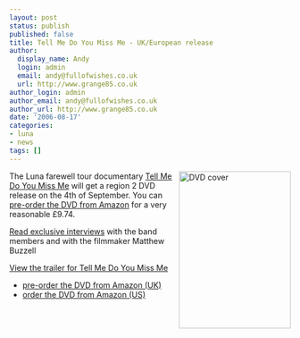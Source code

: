 ```yaml
---
layout: post
status: publish
published: false
title: Tell Me Do You Miss Me - UK/European release
author:
  display_name: Andy
  login: admin
  email: andy@fullofwishes.co.uk
  url: http://www.grange85.co.uk
author_login: admin
author_email: andy@fullofwishes.co.uk
author_url: http://www.grange85.co.uk
date: '2006-08-17'
categories:
- luna
- news
tags: []
---
```

<p><img src="https://media.fullofwishes.co.uk/02-luna/photos/tmdymm-poster-small.jpg" alt="DVD cover" align="right" border="0" height="281" width="200">The Luna farewell tour documentary <a href="">Tell Me Do You Miss Me</a> will get a region 2 DVD release on the 4th of September. You can <a href="http://www.amazon.co.uk/exec/obidos/ASIN/B000FNNIB0/aheadfullofwi-21">pre-order the DVD from Amazon</a> for a very reasonable &pound;9.74.</p>
<p><a href="http://www.grange85.co.uk/galaxie/index.php?article_id=141">Read exclusive interviews</a> with the band members and with the filmmaker Matthew Buzzell</p>
<p><a href="http://www.grange85.co.uk/galaxie/index.php?article_id=142">View the trailer for Tell Me Do You Miss Me</a></p>
<p>
<ul>
<li><a href="http://www.amazon.co.uk/exec/obidos/ASIN/B000FNNIB0/aheadfullofwi-21">pre-order the DVD from Amazon (UK)</a></li>
<li><a href="http://www.amazon.com/exec/obidos/ASIN/B000FNNIB0/aheadfullofwi-20">order the DVD from Amazon (US)</a></li>
</ul>
